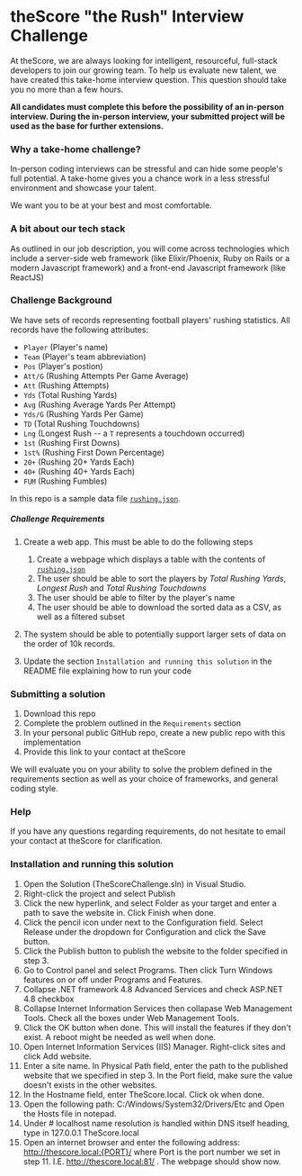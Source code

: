 # theScore "the Rush" Interview Challenge
At theScore, we are always looking for intelligent, resourceful, full-stack developers to join our growing team. To help us evaluate new talent, we have created this take-home interview question. This question should take you no more than a few hours.

**All candidates must complete this before the possibility of an in-person interview. During the in-person interview, your submitted project will be used as the base for further extensions.**

### Why a take-home challenge?
In-person coding interviews can be stressful and can hide some people's full potential. A take-home gives you a chance work in a less stressful environment and showcase your talent.

We want you to be at your best and most comfortable.

### A bit about our tech stack
As outlined in our job description, you will come across technologies which include a server-side web framework (like Elixir/Phoenix, Ruby on Rails or a modern Javascript framework) and a front-end Javascript framework (like ReactJS)

### Challenge Background
We have sets of records representing football players' rushing statistics. All records have the following attributes:
* `Player` (Player's name)
* `Team` (Player's team abbreviation)
* `Pos` (Player's postion)
* `Att/G` (Rushing Attempts Per Game Average)
* `Att` (Rushing Attempts)
* `Yds` (Total Rushing Yards)
* `Avg` (Rushing Average Yards Per Attempt)
* `Yds/G` (Rushing Yards Per Game)
* `TD` (Total Rushing Touchdowns)
* `Lng` (Longest Rush -- a `T` represents a touchdown occurred)
* `1st` (Rushing First Downs)
* `1st%` (Rushing First Down Percentage)
* `20+` (Rushing 20+ Yards Each)
* `40+` (Rushing 40+ Yards Each)
* `FUM` (Rushing Fumbles)

In this repo is a sample data file [`rushing.json`](/rushing.json).

##### Challenge Requirements
1. Create a web app. This must be able to do the following steps
    1. Create a webpage which displays a table with the contents of [`rushing.json`](/rushing.json)
    2. The user should be able to sort the players by _Total Rushing Yards_, _Longest Rush_ and _Total Rushing Touchdowns_
    3. The user should be able to filter by the player's name
    4. The user should be able to download the sorted data as a CSV, as well as a filtered subset
    
2. The system should be able to potentially support larger sets of data on the order of 10k records.

3. Update the section `Installation and running this solution` in the README file explaining how to run your code

### Submitting a solution
1. Download this repo
2. Complete the problem outlined in the `Requirements` section
3. In your personal public GitHub repo, create a new public repo with this implementation
4. Provide this link to your contact at theScore

We will evaluate you on your ability to solve the problem defined in the requirements section as well as your choice of frameworks, and general coding style.

### Help
If you have any questions regarding requirements, do not hesitate to email your contact at theScore for clarification.

### Installation and running this solution
1. Open the Solution (TheScoreChallenge.sln) in Visual Studio.
2. Right-click the project and select Publish
3. Click the new hyperlink, and select Folder as your target and enter a path to save the website in. Click Finish when done.
4. Click the pencil icon under next to the Configuration field. Select Release under the dropdown for Configuration and click the Save button.
5. Click the Publish button to publish the website to the folder specified in step 3.
6. Go to Control panel and select Programs. Then click Turn Windows features on or off under Programs and Features.
7. Collapse .NET framework 4.8 Advanced Services and check ASP.NET 4.8 checkbox
8. Collapse Internet Information Services then collapase Web Management Tools. Check all the boxes under Web Management Tools.
9. Click the OK button when done. This will install the features if they don't exist. A reboot might be needed as well when done.
10. Open Internet Information Services (IIS) Manager. Right-click sites and click Add website.
11. Enter a site name. In Physical Path field, enter the path to the published website that we specified in step 3. In the Port
    field, make sure the value doesn't exists in the other websites.
12. In the Hostname field, enter TheScore.local. Click ok when done.
13. Open the following path: C:/Windows/System32/Drivers/Etc and Open the Hosts file in notepad.
14. Under # localhost name resolution is handled within DNS itself heading, type in 127.0.0.1 TheScore.local
15. Open an internet browser and enter the following address: http://thescore.local:{PORT}/ where Port is the port number we set in step 11.
    I.E. http://thescore.local:81/ . The webpage should show now.

